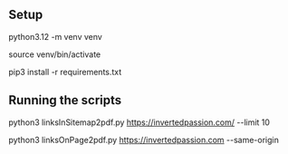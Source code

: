 ## Setup

python3.12 -m venv venv

source venv/bin/activate

pip3 install -r requirements.txt

## Running the scripts

python3 linksInSitemap2pdf.py https://invertedpassion.com/ --limit 10

python3 linksOnPage2pdf.py https://invertedpassion.com --same-origin
